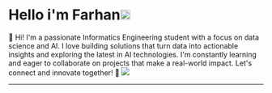 # Hello i'm Farhan<img src='https://media.tenor.com/InfbZnZgATIAAAAj/hand-gif.gif' alt='Hi' width="20"/>

👋 Hi! I'm a passionate Informatics Engineering student with a focus on data science and AI. I love building solutions that turn data into actionable insights and exploring the latest in AI technologies. I'm constantly learning and eager to collaborate on projects that make a real-world impact. Let's connect and innovate together! 🚀
![](https://github-readme-stats.vercel.app/api/top-langs/?username=farhanwew&theme=dark&hide_border=true&include_all_commits=true&count_private=true&layout=compact)

<!-- ![Python](https://img.shields.io/badge/python-3670A0?style=for-the-badge&logo=python&logoColor=ffdd54)
 -->
---

<!-- [![](https://visitcount.itsvg.in/api?id=farhanwew&icon=0&color=0)](https://visitcount.itsvg.in) -->

<!-- Proudly created with GPRM ( https://gprm.itsvg.in ) -->

<!-- # 💻 Tech Stack: -->
<!-- 
# 📊 GitHub Stats: -->
<!-- ![](https://github-readme-stats.vercel.app/api?username=farhanwew&theme=dark&hide_border=true&include_all_commits=true&count_private=true)<br/> -->
<!-- ![](https://github-readme-streak-stats.herokuapp.com/?user=farhanwew&theme=dark&hide_border=true)<br/> 

